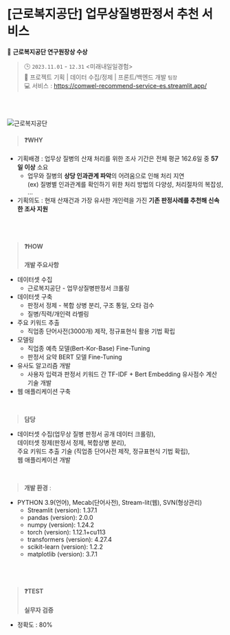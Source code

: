 # [근로복지공단] 업무상질병판정서 추천 서비스
🏅 **근로복지공단 연구원장상 수상** <br>
> 🕒 `2023.11.01` - `12.31` <미래내일일경험><br>
> 📖 프로젝트 기획  |  데이터 수집/정제 |  프론트/백엔드 개발 `팀장`<br>
> 💻 서비스 : https://comwel-recommend-service-es.streamlit.app/
<br>
<br>

![근로복지공단](https://github.com/user-attachments/assets/6d02b557-1b87-4b21-8e32-e2f595732e1e)
<br>


> #### ❓WHY
- 기획배경 : 업무상 질병의 산재 처리를 위한 조사 기간은 전체 평균 162.6일 중 **57일 이상** 소요
  - 업무와 질병의 **상당 인과관계 파악**의 어려움으로 인해 처리 지연<br>
  (ex) 질병별 인과관계를 확인하기 위한 처리 방법의 다양성, 처리절차의 복잡성, ...
- 기획의도 : 현재 산재건과 가장 유사한 개인력을 가진 **기존 판정사례를 추천해 신속한 조사 지원**

<br>
<br>

> #### ❓HOW
> **개발 주요사항**
  - 데이터셋 수집
    - 근로복지공단 - 업무상질병판정서 크롤링  
  - 데이터셋 구축
    - 판정서 정제 - 복합 상병 분리, 구조 통일, 오타 검수
    - 질병/직력/개인력 라벨링
  - 주요 키워드 추출
    - 직업종 단어사전(3000개) 제작, 정규표현식 활용 기법 확립
  - 모델링
    - 직업종 예측 모델(Bert-Kor-Base) Fine-Tuning
    - 판정서 요약 BERT 모델 Fine-Tuning
  - 유사도 알고리즘 개발
     - 사용자 입력과 판정서 키워드 간 TF-IDF + Bert Embedding 유사점수 계산 기술 개발
  - 웹 애플리케이션 구축
<br>

> **담당**<br>

  - 데이터셋 수집(업무상 질병 판정서 공개 데이터 크롤링),<br>
  데이터셋 정제(판정서 정제, 복합상병 분리),<br>
  주요 키워드 추출 기술 (직업종 단어사전 제작, 정규표현식 기법 확립),<br>
  웹 애플리케이션 개발
<br>

> **개발 환경** :
  - PYTHON 3.9(언어), Mecab(단어사전), Stream-lit(웹), SVN(형상관리)
    - Streamlit (version): 1.37.1
    - pandas (version): 2.0.0
    - numpy (version): 1.24.2
    - torch (version): 1.12.1+cu113
    - transformers (version): 4.27.4
    - scikit-learn (version): 1.2.2
    - matplotlib (version): 3.7.1
<br>
<br>

> #### ❓TEST
> **실무자 검증**
- 정확도 : 80%
